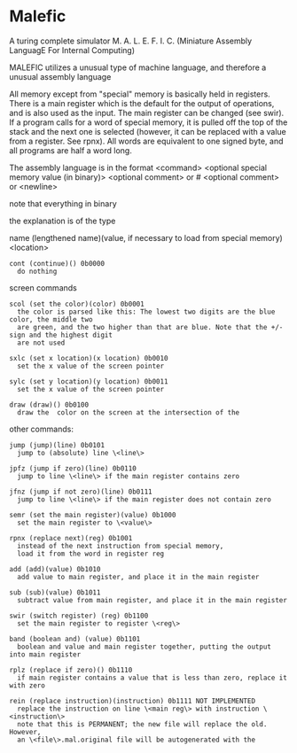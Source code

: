 # Malefic
A turing complete simulator
M. A. L. E. F. I. C. (Miniature Assembly LanguagE For Internal Computing)

MALEFIC utilizes a unusual type of machine language, and therefore a unusual assembly language

All memory except from "special" memory is basically held in registers. There is a main register which is
the default for the output of operations, and is also used as the input. The main register can be changed (see swir).
If a program calls for a word of special memory, it is pulled off the top of the stack and the next one is selected
(however, it can be replaced with a value from a register. See rpnx).
All words are equivalent to one signed byte, and all programs are half a word long.

The assembly language is in the format
\<command\> \<optional special memory value (in binary)\> \<optional comment\>
or
\# \<optional comment\>
or
\<newline\>


note that everything  in binary

the explanation is of the type

  name (lengthened name)(value, if necessary to load from special memory) \<location\>

    cont (continue)() 0b0000
      do nothing

screen commands

    scol (set the color)(color) 0b0001
      the color is parsed like this: The lowest two digits are the blue color, the middle two
      are green, and the two higher than that are blue. Note that the +/- sign and the highest digit
      are not used

    sxlc (set x location)(x location) 0b0010
      set the x value of the screen pointer

    sylc (set y location)(y location) 0b0011
      set the x value of the screen pointer

    draw (draw)() 0b0100
      draw the  color on the screen at the intersection of the

other commands:

    jump (jump)(line) 0b0101
      jump to (absolute) line \<line\>

    jpfz (jump if zero)(line) 0b0110
      jump to line \<line\> if the main register contains zero

    jfnz (jump if not zero)(line) 0b0111
      jump to line \<line\> if the main register does not contain zero

    semr (set the main register)(value) 0b1000
      set the main register to \<value\>

    rpnx (replace next)(reg) 0b1001
      instead of the next instruction from special memory,
      load it from the word in register reg

    add (add)(value) 0b1010
      add value to main register, and place it in the main register

    sub (sub)(value) 0b1011
      subtract value from main register, and place it in the main register

    swir (switch register) (reg) 0b1100
      set the main register to register \<reg\>

    band (boolean and) (value) 0b1101
      boolean and value and main register together, putting the output into main register

    rplz (replace if zero)() 0b1110
      if main register contains a value that is less than zero, replace it with zero

    rein (replace instruction)(instruction) 0b1111 NOT IMPLEMENTED
      replace the instruction on line \<main reg\> with instruction \<instruction\>
      note that this is PERMANENT; the new file will replace the old. However,
      an \<file\>.mal.original file will be autogenerated with the 
